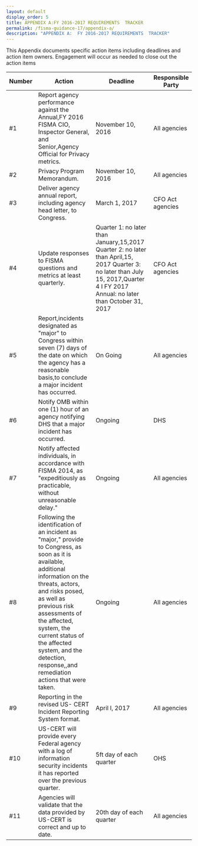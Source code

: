 ```yaml
---
layout: default
display_order: 5
title: APPENDIX A:FY 2016-2017 REQUIREMENTS  TRACKER
permalink: /fisma-guidance-17/appendix-a/
description: "APPENDIX A:  FY 2016-2017 REQUIREMENTS  TRACKER"
--- 
```



This Appendix documents specific action items including deadlines and action item owners. Engagement will occur as needed to close out the action items

| Number  | Action                                                                                                                                                                                                                                                                                                                                                  | Deadline                                                                                                                                                                           | Responsible Party  |
|---------|---------------------------------------------------------------------------------------------------------------------------------------------------------------------------------------------------------------------------------------------------------------------------------------------------------------------------------------------------------|------------------------------------------------------------------------------------------------------------------------------------------------------------------------------------|--------------------|
| #1      | Report agency performance against the Annual,FY 2016 FISMA CIO, Inspector General, and Senior,Agency Official for Privacy metrics.                                                                                                                                                                                                                      | November 10, 2016                                                                                                                                                                  | All agencies       |
| #2      | Privacy Program Memorandum.                                                                                                                                                                                                                                                                                                                             | November 10, 2016                                                                                                                                                                  | All agencies       |
| #3      | Deliver agency annual report, including agency head letter, to Congress.                                                                                                                                                                                                                                                                                | March 1, 2017                                                                                                                                                                      | CFO Act agencies   |
| #4      | Update responses to FISMA questions and metrics at least quarterly.                                                                                                                                                                                                                                                                                     | Quarter 1: no later than January,15,2017 Quarter 2: no later than April,15, 2017 Quarter 3: no later than July 15, 2017,Quarter 4 I FY 2017 Annual: no later than October 31, 2017 | CFO Act agencies                   |
| #5      | Report,incidents designated as "major" to Congress within seven (7) days of the date on which the agency has a reasonable basis,to conclude a major incident has occurred.                                                                                                                                                                              | On Going                                                                                                                                                                           | All agencies       |
| #6      | Notify OMB within one (1) hour of an agency notifying DHS that a major incident has occurred.                                                                                                                                                                                                                                                           | Ongoing                                                                                                                                                                            | DHS                |
| #7      | Notify affected individuals, in accordance with FISMA 2014, as "expeditiously as practicable, without unreasonable delay."                                                                                                                                                                                                                              | Ongoing                                                                                                                                                                            | All agencies       |
| #8      | Following the identification of an incident as "major," provide to Congress, as soon as it is available, additional information on the threats, actors, and risks posed, as well as previous risk assessments of the affected, system, the current status of the affected system, and the detection, response,,and remediation actions that were taken. | Ongoing                                                                                                                                                                            | All agencies       |
| #9      | Reporting in the revised US- CERT lncident Reporting System format.                                                                                                                                                                                                                                                                                     | April l,  2017                                                                                                                                                                     | All agencies       |
| #10     | US-CERT will provide every Federal agency with a log of information security incidents it has reported over the previous quarter.                                                                                                                                                                                                                       | 5ft day of each quarter                                                                                                                                                            | OHS                |
| #11     | Agencies will validate that the data provided by US-CERT is correct and up to date.                                                                                                                                                                                                                                                                     | 20th day of each quarter                                                                                                                                                           | All agencies       |
